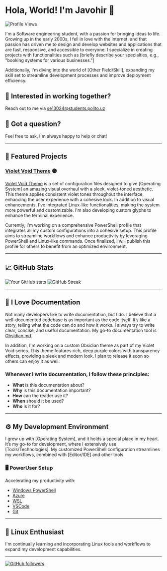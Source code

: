 # Hola, World! I'm Javohir 👋
![Profile Views](https://komarev.com/ghpvc/?username=notlukas18&color=blue)

I'm a Software engineering student, with a passion for bringing ideas to life. Growing up in the early 2000s, I fell in love with the internet, and that passion has driven me to design and develop websites and applications that are fast, responsive, and accessible to everyone. I specialize in creating projects with functionalities such as [briefly describe your specialties, e.g., "booking systems for various businesses."]

Additionally, I'm diving into the world of [Other Field/Skill], expanding my skill set to streamline development processes and improve deployment efficiency.

## 💼 Interested in working together?
Reach out to me via se13024@students.polito.uz

## 💬 Got a question?
Feel free to ask, I'm always happy to help or chat!

---

## 🌟 Featured Projects
### [Violet Void Theme](https://github.com/yourusername/violet-void-theme) 🟣
[Violet Void Theme](https://github.com/notlukas18/violet-void-theme) is a set of configuration files designed to give [Operating System] an amazing visual overhaul with a sleek, violet-toned aesthetic. This theme applies consistent violet tones throughout the interface, enhancing the user experience with a cohesive look. In addition to visual enhancements, I’ve integrated Linux-like functionalities, making the system more powerful and customizable. I'm also developing custom glyphs to enhance the terminal experience.

Currently, I'm working on a comprehensive PowerShell profile that integrates all my custom configurations into a cohesive setup. This profile aims to streamline workflows and enhance productivity by leveraging PowerShell and Linux-like commands. Once finalized, I will publish this profile for others to benefit from an optimized environment.

---

## 📈 GitHub Stats
![Your GitHub stats](https://github-readme-stats.vercel.app/api?username=notlukas18&show_icons=true&theme=radical)
![GitHub Streak](https://github-readme-streak-stats.herokuapp.com/?user=notlukas18&theme=radical)

---

## 📃 I Love Documentation
Not many developers like to write documentation, but I do. I believe that a well-documented codebase is as important as the code itself. It’s like a story, telling what the code can do and how it works. I always try to write clear, concise, and useful documentation. My go-to documentation tool is [Obsidian.md](https://obsidian.md/).

In addition, I'm working on a custom Obsidian theme as part of my Violet Void series. This theme features rich, deep purple colors with transparency effects, providing a sleek and modern look. I plan to release it soon so others can enjoy it as well.

### Whenever I write documentation, I follow these principles:
- **What** is this documentation about?
- **Why** is this documentation important?
- **How** can the reader use it?
- **When** should it be used?
- **Who** is it for?

---

## ⚙️ My Development Environment
I grew up with [Operating System], and it holds a special place in my heart. It’s my go-to for development, where I extensively use [Tools/Technologies]. My customized PowerShell configuration streamlines my workflows, combined with [Editor/IDE] and other tools.

### 🖥️ PowerUser Setup
Accelerating my productivity with:
- [Windows PowerShell](https://docs.microsoft.com/en-us/powershell/)
- [Azure](https://azure.microsoft.com/)
- [WSL](https://docs.microsoft.com/en-us/windows/wsl/)
- [VSCode](https://code.visualstudio.com/)
- [Git](https://git-scm.com/)

---

## 🐧 Linux Enthusiast
I'm continually learning and incorporating Linux tools and workflows to expand my development capabilities.

---

[![GitHub followers](https://img.shields.io/github/followers/notlukas18?label=Follow&style=social)](https://github.com/yourusername)
